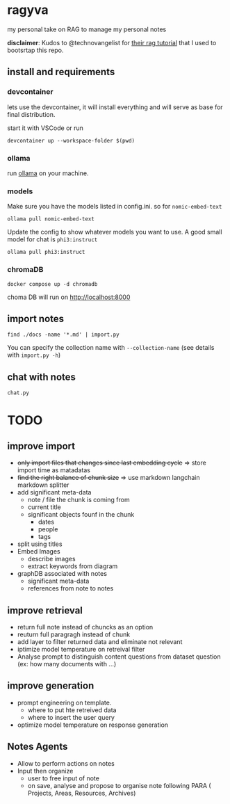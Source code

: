 # ragyva

my personal take on RAG to manage my personal notes

__disclaimer__: Kudos to @technovangelist for [their rag tutorial](https://github.com/technovangelist/videoprojects/tree/main/2024-04-04-build-rag-with-python) that I used to bootsrtap this repo.

## install and requirements

### devcontainer

lets use the devcontainer, it will install everything and will serve as base for final distribution.

start it with VSCode or run

```
devcontainer up --workspace-folder $(pwd)
```

### ollama

run [ollama](https://ollama.com/) on your machine.

### models

Make sure you have the models listed in config.ini. so for `nomic-embed-text`

```
ollama pull nomic-embed-text
```

Update the config to show whatever models you want to use.
A good small model for chat is `phi3:instruct`

```
ollama pull phi3:instruct
```

### chromaDB

```
docker compose up -d chromadb
```

choma DB will run on <http://localhost:8000>

## import notes

```
find ./docs -name '*.md' | import.py
```

You can specify the collection name with `--collection-name`
(see details with `import.py -h`)

## chat with notes

```
chat.py
```

# TODO

## improve import

- ~~only import files that changes since last embedding cycle~~ => store import time as matadatas
- ~~find the right balance of chunk size~~ => use markdown langchain markdown splitter
- add significant meta-data
  - note / file the chunk is coming from
  - current title
  - significant objects founf in the chunk
    - dates
    - people
    - tags
- split using titles
- Embed Images
  - describe images
  - extract keywords from diagram
- graphDB associated with notes
  - significant meta-data
  - references from note to notes

## improve retrieval

- return full note instead of chuncks as an option
- reuturn full paragragh instead of chunk
- add layer to filter returned data and eliminate not relevant
- iptimize model temperature on retreival filter
- Analyse prompt to distinguish content questions from dataset question (ex: how many documents with ...)

## improve generation

- prompt engineering on template.
  - where to put hte retreived data
  - where to insert the user query
- optimize model temperature on response generation

## Notes Agents

- Allow to perform actions on notes
- Input then organize
  - user to free input of note
  - on save, analyse and propose to organise note following PARA ( Projects, Areas, Resources, Archives)
